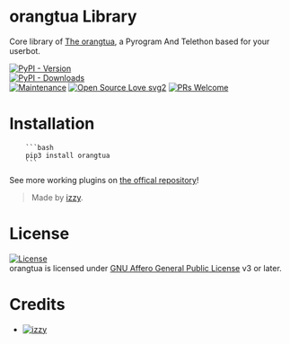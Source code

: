 # orangtua Library
        
Core library of [The orangtua](https://github.com/hitokizzy/hitokizzy), a Pyrogram And Telethon based for your userbot.
        
        
[![PyPI - Version](https://img.shields.io/pypi/v/orangtua?style=round)](https://pypi.org/project/orangtua)    
[![PyPI - Downloads](https://img.shields.io/pypi/dm/orangtua?label=DOWNLOADS&style=round)](https://pypi.org/project/orangtua)    
[![Maintenance](https://img.shields.io/badge/Maintained%3F-yes-green.svg)](https://github.com/hitokizzy/orangtua/graphs/commit-activity)
[![Open Source Love svg2](https://badges.frapsoft.com/os/v2/open-source.svg?v=103)](https://github.com/hitokizzy/orangtua)
[![PRs Welcome](https://img.shields.io/badge/PRs-welcome-brightgreen.svg?style=flat-square)](https://makeapullrequest.com)
        
# Installation
        ```bash
        pip3 install orangtua
        ```
        
        
See more working plugins on [the offical repository](https://github.com/hitokizzy/orangtua)!
        
> Made by [izzy](https://t.me/jasadeak).    
        
        
# License
[![License](https://www.gnu.org/graphics/agplv3-155x51.png)](LICENSE)   
orangtua is licensed under [GNU Affero General Public License](https://www.gnu.org/licenses/agpl-3.0.en.html) v3 or later.
        
# Credits
* [![izzy](https://img.shields.io/static/v1?label=izzy&message=Devs&color=critical)](https://t.me/jasadeak)